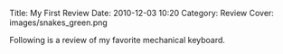 Title: My First Review
Date: 2010-12-03 10:20
Category: Review
Cover: images/snakes_green.png

Following is a review of my favorite mechanical keyboard.